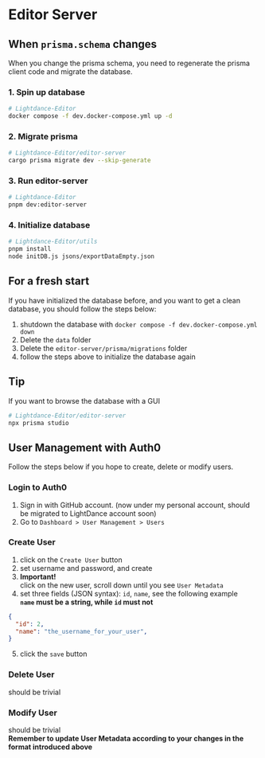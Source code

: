 # Editor Server

## When `prisma.schema` changes

When you change the prisma schema, you need to regenerate the prisma client code and migrate the database.

### 1. Spin up database

```sh
# Lightdance-Editor
docker compose -f dev.docker-compose.yml up -d
```

### 2. Migrate prisma

```sh
# Lightdance-Editor/editor-server
cargo prisma migrate dev --skip-generate
```

### 3. Run editor-server

```sh
# Lightdance-Editor
pnpm dev:editor-server
```

### 4. Initialize database

```sh
# Lightdance-Editor/utils
pnpm install
node initDB.js jsons/exportDataEmpty.json
```

## For a fresh start

If you have initialized the database before, and you want to get a clean database, you should follow the steps below:

1. shutdown the database with `docker compose -f dev.docker-compose.yml down`
2. Delete the `data` folder
3. Delete the `editor-server/prisma/migrations` folder
4. follow the steps above to initialize the database again

## Tip

If you want to browse the database with a GUI

```sh
# Lightdance-Editor/editor-server
npx prisma studio
```

## User Management with Auth0

Follow the steps below if you hope to create, delete or modify users.

### Login to Auth0

1. Sign in with GitHub account. (now under my personal account, should be migrated to LightDance account soon)
2. Go to `Dashboard > User Management > Users`

### Create User

1. click on the `Create User` button
2. set username and password, and create
3. **Important!** \
click on the new user, scroll down until you see `User Metadata`
4. set three fields (JSON syntax): `id`, `name`, see the following example\
**`name` must be a string, while `id` must not**

```json
{
  "id": 2,
  "name": "the_username_for_your_user",
}
```

5. click the `save` button

### Delete User

should be trivial

### Modify User

should be trivial\
**Remember to update User Metadata according to your changes in the format introduced above**
